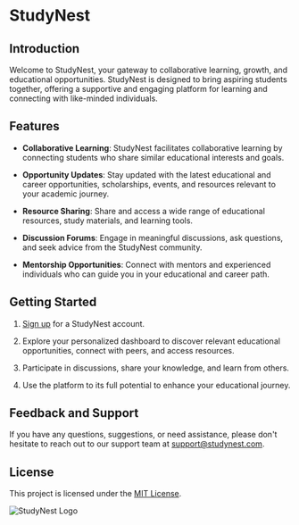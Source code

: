 # StudyNest

## Introduction

Welcome to StudyNest, your gateway to collaborative learning, growth, and educational opportunities. StudyNest is designed to bring aspiring students together, offering a supportive and engaging platform for learning and connecting with like-minded individuals.

## Features

- **Collaborative Learning**: StudyNest facilitates collaborative learning by connecting students who share similar educational interests and goals.

- **Opportunity Updates**: Stay updated with the latest educational and career opportunities, scholarships, events, and resources relevant to your academic journey.

- **Resource Sharing**: Share and access a wide range of educational resources, study materials, and learning tools.

- **Discussion Forums**: Engage in meaningful discussions, ask questions, and seek advice from the StudyNest community.

- **Mentorship Opportunities**: Connect with mentors and experienced individuals who can guide you in your educational and career path.

## Getting Started

1. [Sign up](https://www.studynest.com/signup) for a StudyNest account.

2. Explore your personalized dashboard to discover relevant educational opportunities, connect with peers, and access resources.

3. Participate in discussions, share your knowledge, and learn from others.

4. Use the platform to its full potential to enhance your educational journey.

## Feedback and Support

If you have any questions, suggestions, or need assistance, please don't hesitate to reach out to our support team at [support@studynest.com](mailto:support@studynest.com).

## License

This project is licensed under the [MIT License](LICENSE).


![StudyNest Logo](logo.png)

